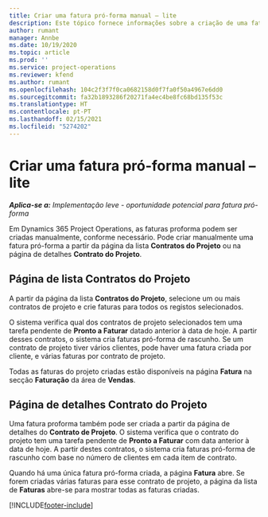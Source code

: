 ```yaml
---
title: Criar uma fatura pró-forma manual – lite
description: Este tópico fornece informações sobre a criação de uma fatura pró-forma manual no Project Operations.
author: rumant
manager: Annbe
ms.date: 10/19/2020
ms.topic: article
ms.prod: ''
ms.service: project-operations
ms.reviewer: kfend
ms.author: rumant
ms.openlocfilehash: 104c2f3f7f0ca0682158d0f7fa0f50a4967e6dd0
ms.sourcegitcommit: fa32b1893286f20271fa4ec4be8fc68bd135f53c
ms.translationtype: HT
ms.contentlocale: pt-PT
ms.lasthandoff: 02/15/2021
ms.locfileid: "5274202"
---
```

# <a name="create-a-manual-proforma-invoice---lite"></a>Criar uma fatura pró-forma manual – lite

_**Aplica-se a:** Implementação leve - oportunidade potencial para fatura pró-forma_

Em Dynamics 365 Project Operations, as faturas proforma podem ser criadas manualmente, conforme necessário. Pode criar manualmente uma fatura pró-forma a partir da página da lista **Contratos do Projeto** ou na página de detalhes **Contrato do Projeto**.

##  <a name="project-contracts-list-page"></a>Página de lista Contratos do Projeto

A partir da página da lista **Contratos do Projeto**, selecione um ou mais contratos de projeto e crie faturas para todos os registos selecionados.

O sistema verifica qual dos contratos de projeto selecionados tem uma tarefa pendente de **Pronto a Faturar** datado anterior à data de hoje. A partir desses contratos, o sistema cria faturas pró-forma de rascunho. Se um contrato de projeto tiver vários clientes, pode haver uma fatura criada por cliente, e várias faturas por contrato de projeto.

Todas as faturas do projeto criadas estão disponíveis na página **Fatura** na secção **Faturação** da área de **Vendas**.

## <a name="project-contract-details-page"></a>Página de detalhes Contrato do Projeto

Uma fatura proforma também pode ser criada a partir da página de detalhes do **Contrato de Projeto**. O sistema verifica que o contrato do projeto tem uma tarefa pendente de **Pronto a Faturar** com data anterior à data de hoje. A partir destes contratos, o sistema cria faturas pró-forma de rascunho com base no número de clientes em cada item de contrato.

Quando há uma única fatura pró-forma criada, a página **Fatura** abre. Se forem criadas várias faturas para esse contrato de projeto, a página da lista de **Faturas** abre-se para mostrar todas as faturas criadas.


[!INCLUDE[footer-include](../../includes/footer-banner.md)]